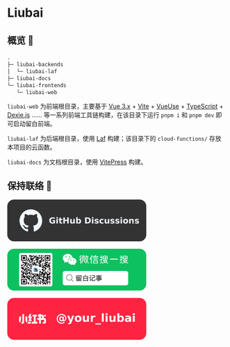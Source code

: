 # Liubai


## 概览 📂

```
.
├─ liubai-backends
│  └─ liubai-laf
├─ liubai-docs
└─ liubai-frontends
   └─ liubai-web
```

`liubai-web` 为前端根目录，主要基于 [Vue 3.x](https://vuejs.org/) + [Vite](https://vite.dev/) + [VueUse](https://vueuse.org/) + [TypeScript](https://www.typescriptlang.org/) + [Dexie.js](https://dexie.org/docs/) ...... 等一系列前端工具链构建，在该目录下运行 `pnpm i` 和 `pnpm dev` 即可启动留白前端。

`liubai-laf` 为后端根目录，使用 [Laf](https://github.com/labring/laf) 构建；该目录下的 `cloud-functions/` 存放本项目的云函数。

`liubai-docs` 为文档根目录，使用 [VitePress](https://vitepress.dev/) 构建。


## 保持联络 👋

<p>
  <a href="https://github.com/yenche123/liubai/discussions">
    <img src="./assets/github.png" width="320" alt="GitHub Discussions" />
  </a>
</p>

<p>
  <img src="./assets/weixin.png" width="320" alt="留白记事公众号"/>
</p>

<p>
  <a href="https://www.xiaohongshu.com/user/profile/5d1642d80000000011033c24" alt="xhs">
    <img src="./assets/xhs.png" width="320" alt="小红书 @your_liubai" />
  </a>
</p>
